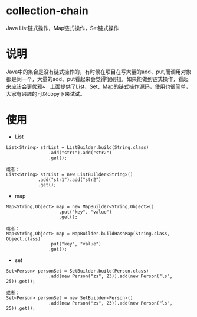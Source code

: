 # collection-chain
Java List链式操作，Map链式操作，Set链式操作

# 说明
Java中的集合是没有链式操作的，有时候在项目在写大量的add、put,而调用对象都是同一个，大量的add、put看起来会觉得很别扭，如果能做到链式操作，看起来应该会更优雅~   
上面提供了List、Set、Map的链式操作源码，使用也很简单，大家有兴趣的可以copy下来试试。   

# 使用
- List
```
List<String> strList = ListBuilder.build(String.class)
				.add("str1").add("str2")
				.get();
 
或者：
List<String> strList = new ListBuilder<String>()
			.add("str1").add("str2")
			.get();
```

- map
```
Map<String,Object> map = new MapBuilder<String,Object>()
					.put("key", "value")
					.get();
          
或者：
Map<String,Object> map = MapBuilder.buildHashMap(String.class, Object.class)
				.put("key", "value")
				.get();
```
- set
```
Set<Person> personSet = SetBuilder.build(Person.class)
				.add(new Person("zs", 23)).add(new Person("ls", 25)).get();
        
或者：
Set<Person> personSet = new SetBuilder<Person>()
				.add(new Person("zs", 23)).add(new Person("ls", 25)).get();
        
```
